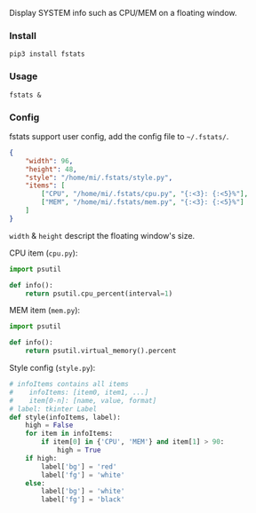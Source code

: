 Display SYSTEM info such as CPU/MEM on a floating window.

### Install

```
pip3 install fstats
```

### Usage

```
fstats &
```

### Config

fstats support user config, add the config file to `~/.fstats/`.

```json
{
    "width": 96,
    "height": 48,
    "style": "/home/mi/.fstats/style.py",
    "items": [
        ["CPU", "/home/mi/.fstats/cpu.py", "{:<3}: {:<5}%"],
        ["MEM", "/home/mi/.fstats/mem.py", "{:<3}: {:<5}%"]
    ]
}
```

`width` & `height` descript the floating window's size.

CPU item (`cpu.py`):

```python
import psutil

def info():
    return psutil.cpu_percent(interval=1)
```

MEM item (`mem.py`):

```python
import psutil

def info():
    return psutil.virtual_memory().percent
```

Style config (`style.py`):

```python
# infoItems contains all items
#    infoItems: [item0, item1, ...]
#    item[0-n]: [name, value, format]
# label: tkinter Label 
def style(infoItems, label):
    high = False
    for item in infoItems:
        if item[0] in {'CPU', 'MEM'} and item[1] > 90:
            high = True
    if high:
        label['bg'] = 'red'
        label['fg'] = 'white'
    else:
        label['bg'] = 'white'
        label['fg'] = 'black'
```